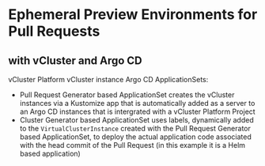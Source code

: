 # Ephemeral Preview Environments for Pull Requests 
## with vCluster and Argo CD

vCluster Platform
vCluster instance
Argo CD ApplicationSets:
- Pull Request Generator based ApplicationSet creates the vCluster instances via a Kustomize app that is automatically added as a server to an Argo CD instances that is intergrated with a vCluster Platform Project
- Cluster Generator based ApplicationSet uses labels, dynamically added to the `VirtualClusterInstance` created with the Pull Request Generator based ApplicationSet, to deploy the actual application code associated with the head commit of the Pull Request (in this example it is a Helm based application)

